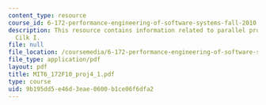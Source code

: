 ```yaml
---
content_type: resource
course_id: 6-172-performance-engineering-of-software-systems-fall-2010
description: This resource contains information related to parallel programming with
  Cilk I.
file: null
file_location: /coursemedia/6-172-performance-engineering-of-software-systems-fall-2010/9b195dd5e46d3eae0600b1ce06f6dfa2_MIT6_172F10_proj4_1.pdf
file_type: application/pdf
layout: pdf
title: MIT6_172F10_proj4_1.pdf
type: course
uid: 9b195dd5-e46d-3eae-0600-b1ce06f6dfa2
---
```

